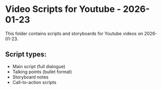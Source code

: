 # Video Scripts for Youtube - 2026-01-23

This folder contains scripts and storyboards for Youtube videos on 2026-01-23.

## Script types:
- Main script (full dialogue)
- Talking points (bullet format)
- Storyboard notes
- Call-to-action scripts
